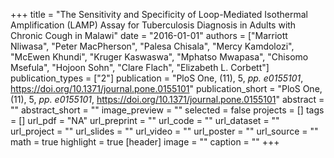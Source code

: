 +++
title = "The Sensitivity and Specificity of Loop-Mediated Isothermal Amplification (LAMP) Assay for Tuberculosis Diagnosis in Adults with Chronic Cough in Malawi"
date = "2016-01-01"
authors = ["Marriott Nliwasa", "Peter MacPherson", "Palesa Chisala", "Mercy Kamdolozi", "McEwen Khundi", "Kruger Kaswaswa", "Mphatso Mwapasa", "Chisomo Msefula", "Hojoon Sohn", "Clare Flach", "Elizabeth L. Corbett"]
publication_types = ["2"]
publication = "PloS One, (11), 5, _pp. e0155101_, https://doi.org/10.1371/journal.pone.0155101"
publication_short = "PloS One, (11), 5, _pp. e0155101_, https://doi.org/10.1371/journal.pone.0155101"
abstract = ""
abstract_short = ""
image_preview = ""
selected = false
projects = []
tags = []
url_pdf = "NA"
url_preprint = ""
url_code = ""
url_dataset = ""
url_project = ""
url_slides = ""
url_video = ""
url_poster = ""
url_source = ""
math = true
highlight = true
[header]
image = ""
caption = ""
+++
